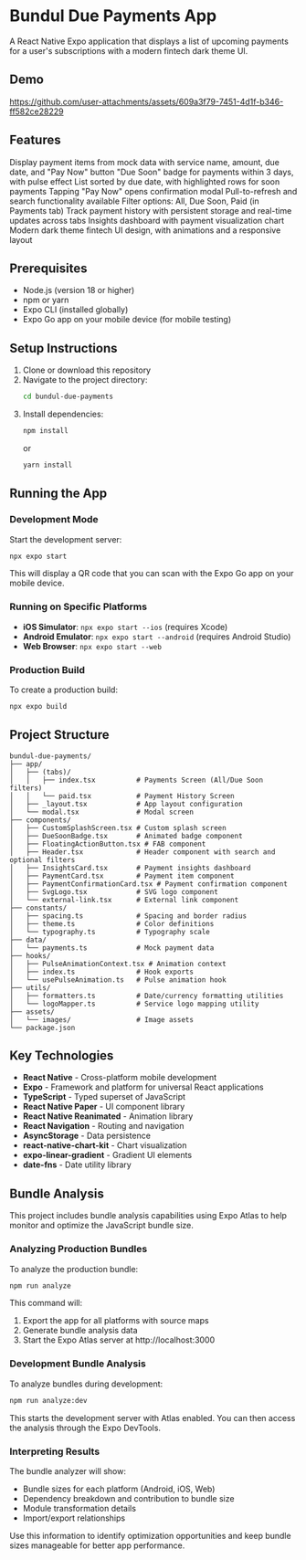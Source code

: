 # Bundul Due Payments App

A React Native Expo application that displays a list of upcoming payments for a user's subscriptions with a modern fintech dark theme UI.

## Demo

https://github.com/user-attachments/assets/609a3f79-7451-4d1f-b346-ff582ce28229


## Features

Display payment items from mock data with service name, amount, due date, and "Pay Now" button
"Due Soon" badge for payments within 3 days, with pulse effect
List sorted by due date, with highlighted rows for soon payments
Tapping "Pay Now" opens confirmation modal
Pull-to-refresh and search functionality available
Filter options: All, Due Soon, Paid (in Payments tab)
Track payment history with persistent storage and real-time updates across tabs
Insights dashboard with payment visualization chart
Modern dark theme fintech UI design, with animations and a responsive layout

## Prerequisites

- Node.js (version 18 or higher)
- npm or yarn
- Expo CLI (installed globally)
- Expo Go app on your mobile device (for mobile testing)

## Setup Instructions

1. Clone or download this repository
2. Navigate to the project directory:
   ```bash
   cd bundul-due-payments
   ```
3. Install dependencies:
   ```bash
   npm install
   ```
   or
   ```bash
   yarn install
   ```

## Running the App

### Development Mode

Start the development server:
```bash
npx expo start
```

This will display a QR code that you can scan with the Expo Go app on your mobile device.

### Running on Specific Platforms

- **iOS Simulator**: `npx expo start --ios` (requires Xcode)
- **Android Emulator**: `npx expo start --android` (requires Android Studio)
- **Web Browser**: `npx expo start --web`

### Production Build

To create a production build:
```bash
npx expo build
```

## Project Structure

```
bundul-due-payments/
├── app/
│   ├── (tabs)/
│   │   ├── index.tsx          # Payments Screen (All/Due Soon filters)
│   │   └── paid.tsx           # Payment History Screen
│   ├── _layout.tsx            # App layout configuration
│   └── modal.tsx              # Modal screen
├── components/
│   ├── CustomSplashScreen.tsx # Custom splash screen
│   ├── DueSoonBadge.tsx       # Animated badge component
│   ├── FloatingActionButton.tsx # FAB component
│   ├── Header.tsx             # Header component with search and optional filters
│   ├── InsightsCard.tsx       # Payment insights dashboard
│   ├── PaymentCard.tsx        # Payment item component
│   ├── PaymentConfirmationCard.tsx # Payment confirmation component
│   ├── SvgLogo.tsx            # SVG logo component
│   └── external-link.tsx      # External link component
├── constants/
│   ├── spacing.ts             # Spacing and border radius
│   ├── theme.ts               # Color definitions
│   └── typography.ts          # Typography scale
├── data/
│   └── payments.ts            # Mock payment data
├── hooks/
│   ├── PulseAnimationContext.tsx # Animation context
│   ├── index.ts               # Hook exports
│   └── usePulseAnimation.ts   # Pulse animation hook
├── utils/
│   ├── formatters.ts          # Date/currency formatting utilities
│   └── logoMapper.ts          # Service logo mapping utility
├── assets/
│   └── images/                # Image assets
└── package.json
```

## Key Technologies

- **React Native** - Cross-platform mobile development
- **Expo** - Framework and platform for universal React applications
- **TypeScript** - Typed superset of JavaScript
- **React Native Paper** - UI component library
- **React Native Reanimated** - Animation library
- **React Navigation** - Routing and navigation
- **AsyncStorage** - Data persistence
- **react-native-chart-kit** - Chart visualization
- **expo-linear-gradient** - Gradient UI elements
- **date-fns** - Date utility library

## Bundle Analysis

This project includes bundle analysis capabilities using Expo Atlas to help monitor and optimize the JavaScript bundle size.

### Analyzing Production Bundles

To analyze the production bundle:

```bash
npm run analyze
```

This command will:
1. Export the app for all platforms with source maps
2. Generate bundle analysis data
3. Start the Expo Atlas server at http://localhost:3000

### Development Bundle Analysis

To analyze bundles during development:

```bash
npm run analyze:dev
```

This starts the development server with Atlas enabled. You can then access the analysis through the Expo DevTools.

### Interpreting Results

The bundle analyzer will show:
- Bundle sizes for each platform (Android, iOS, Web)
- Dependency breakdown and contribution to bundle size
- Module transformation details
- Import/export relationships

Use this information to identify optimization opportunities and keep bundle sizes manageable for better app performance.

